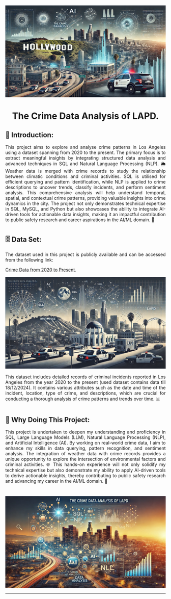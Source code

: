 #
<p align="center">
  <img width="1024" src='Images/LAPD_IMG_03.png' alt="Logo_01">
</p>

<h1 align="center">
  The Crime Data Analysis of LAPD.
</h1>

## 🧩 Introduction:

<p align="Justify">
This project aims to explore and analyse crime patterns in Los Angeles using a dataset spanning from 2020 to the present. The primary focus is to extract meaningful insights by integrating structured data analysis and advanced techniques in SQL and Natural Language Processing (NLP). 🌦️ Weather data is merged with crime records to study the relationship between climatic conditions and criminal activities. SQL is utilised for efficient querying and pattern identification, while NLP is applied to crime descriptions to uncover trends, classify incidents, and perform sentiment analysis. This comprehensive analysis will help understand temporal, spatial, and contextual crime patterns, providing valuable insights into crime dynamics in the city. The project not only demonstrates technical expertise in SQL, MySQL, and Python but also showcases the ability to integrate AI-driven tools for actionable data insights, making it an impactful contribution to public safety research and career aspirations in the AI/ML domain. 🧠

#
## 🗄️  Data Set:
<p align="Justify">
The dataset used in this project is publicly available and can be accessed from the following link:  

[Crime Data from 2020 to Present](https://catalog.data.gov/dataset/crime-data-from-2020-to-present). 

<p align="center">
  <img width="724" src='Images/LAPD_IMG_02.png' alt="Logo_02">
</p>
<p align="Justify">
This dataset includes detailed records of criminal incidents reported in Los Angeles from the year 2020 to the present (used dataset contains data till 18/12/2024). It contains various attributes such as the date and time of the incident, location, type of crime, and descriptions, which are crucial for conducting a thorough analysis of crime patterns and trends over time. 📊

#
## 🤔 Why Doing This Project:
<p align="Justify">
This project is undertaken to deepen my understanding and proficiency in SQL, Large Language Models (LLM), Natural Language Processing (NLP), and Artificial Intelligence (AI). By working on real-world crime data, I aim to enhance my skills in data querying, pattern recognition, and sentiment analysis. The integration of weather data with crime records provides a unique opportunity to explore the intersection of environmental factors and criminal activities. 🌐 This hands-on experience will not only solidify my technical expertise but also demonstrate my ability to apply AI-driven tools to derive actionable insights, thereby contributing to public safety research and advancing my career in the AI/ML domain. 🚀

#


<p align="center">
  <img width="724" src='Images/LAPD_IMG_04.png' alt="Logo_02">
</p>

---
